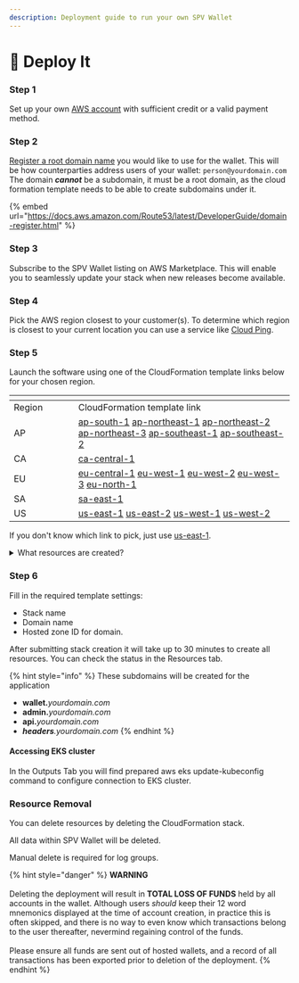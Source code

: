 ```yaml
---
description: Deployment guide to run your own SPV Wallet
---
```


# 🚀 Deploy It

### Step 1

Set up your own [AWS account](https://portal.aws.amazon.com/billing/signup) with sufficient credit or a valid payment method.

### Step 2

[Register a root domain name](https://aws.amazon.com/route53/) you would like to use for the wallet. This will be how counterparties address users of your wallet: `person@yourdomain.com` The domain _**cannot**_ be a subdomain, it must be a root domain, as the cloud formation template needs to be able to create subdomains under it.

{% embed url="https://docs.aws.amazon.com/Route53/latest/DeveloperGuide/domain-register.html" %}

### Step 3

Subscribe to the SPV Wallet listing on AWS Marketplace. This will enable you to seamlessly update your stack when new releases become available.

### Step 4

Pick the AWS region closest to your customer(s). To determine which region is closest to your current location you can use a service like [Cloud Ping](https://www.cloudping.info/).&#x20;

### Step 5

&#x20;Launch the software using one of the CloudFormation template links below for your chosen region.

<table data-header-hidden><thead><tr><th width="100"></th><th></th></tr></thead><tbody><tr><td>Region</td><td>CloudFormation template link</td></tr><tr><td>AP</td><td><a href="https://ap-south-1.console.aws.amazon.com/cloudformation/home?region=ap-south-1#/stacks/quickcreate?templateURL=https://bux-template.s3.eu-central-1.amazonaws.com/bux/latest/EksStack.template.json">ap-south-1</a> <a href="https://ap-northeast-1.console.aws.amazon.com/cloudformation/home?region=ap-northeast-1#/stacks/quickcreate?templateURL=https://bux-template.s3.eu-central-1.amazonaws.com/bux/latest/EksStack.template.json">ap-northeast-1</a> <a href="https://ap-northeast-2.console.aws.amazon.com/cloudformation/home?region=ap-northeast-2#/stacks/quickcreate?templateURL=https://bux-template.s3.eu-central-1.amazonaws.com/bux/latest/EksStack.template.json">ap-northeast-2</a> <a href="https://ap-northeast-3.console.aws.amazon.com/cloudformation/home?region=ap-northeast-3#/stacks/quickcreate?templateURL=https://bux-template.s3.eu-central-1.amazonaws.com/bux/latest/EksStack.template.json">ap-northeast-3</a>  <a href="https://ap-southeast-1.console.aws.amazon.com/cloudformation/home?region=ap-southeast-1#/stacks/quickcreate?templateURL=https://bux-template.s3.eu-central-1.amazonaws.com/bux/latest/EksStack.template.json">ap-southeast-1</a> <a href="https://ap-southeast-2.console.aws.amazon.com/cloudformation/home?region=ap-southeast-2#/stacks/quickcreate?templateURL=https://bux-template.s3.eu-central-1.amazonaws.com/bux/latest/EksStack.template.json">ap-southeast-2</a></td></tr><tr><td>CA</td><td><a href="https://ca-central-1.console.aws.amazon.com/cloudformation/home?region=ca-central-1#/stacks/quickcreate?templateURL=https://bux-template.s3.eu-central-1.amazonaws.com/bux/latest/EksStack.template.json">ca-central-1</a></td></tr><tr><td>EU</td><td><a href="https://eu-central-1.console.aws.amazon.com/cloudformation/home?region=eu-central-1#/stacks/quickcreate?templateURL=https://bux-template.s3.eu-central-1.amazonaws.com/bux/latest/EksStack.template.json">eu-central-1</a> <a href="https://eu-west-1.console.aws.amazon.com/cloudformation/home?region=eu-west-1#/stacks/quickcreate?templateURL=https://bux-template.s3.eu-central-1.amazonaws.com/bux/latest/EksStack.template.json">eu-west-1</a> <a href="https://eu-west-2.console.aws.amazon.com/cloudformation/home?region=eu-west-2#/stacks/quickcreate?templateURL=https://bux-template.s3.eu-central-1.amazonaws.com/bux/latest/EksStack.template.json">eu-west-2</a> <a href="https://eu-west-3.console.aws.amazon.com/cloudformation/home?region=eu-west-3#/stacks/quickcreate?templateURL=https://bux-template.s3.eu-central-1.amazonaws.com/bux/latest/EksStack.template.json">eu-west-3</a> <a href="https://eu-north-1.console.aws.amazon.com/cloudformation/home?region=eu-north-1#/stacks/quickcreate?templateURL=https://bux-template.s3.eu-central-1.amazonaws.com/bux/latest/EksStack.template.json">eu-north-1</a></td></tr><tr><td>SA</td><td><a href="https://sa-east-1.console.aws.amazon.com/cloudformation/home?region=sa-east-1#/stacks/quickcreate?templateURL=https://bux-template.s3.eu-central-1.amazonaws.com/bux/latest/EksStack.template.json">sa-east-1</a></td></tr><tr><td>US</td><td><a href="https://us-east-1.console.aws.amazon.com/cloudformation/home?region=us-east-1#/stacks/quickcreate?templateURL=https://bux-template.s3.eu-central-1.amazonaws.com/bux/latest/EksStack.template.json">us-east-1</a> <a href="https://us-east-2.console.aws.amazon.com/cloudformation/home?region=us-east-2#/stacks/quickcreate?templateURL=https://bux-template.s3.eu-central-1.amazonaws.com/bux/latest/EksStack.template.json">us-east-2</a> <a href="https://us-west-1.console.aws.amazon.com/cloudformation/home?region=us-west-1#/stacks/quickcreate?templateURL=https://bux-template.s3.eu-central-1.amazonaws.com/bux/latest/EksStack.template.json">us-west-1</a> <a href="https://us-west-2.console.aws.amazon.com/cloudformation/home?region=us-west-2#/stacks/quickcreate?templateURL=https://bux-template.s3.eu-central-1.amazonaws.com/bux/latest/EksStack.template.json">us-west-2</a></td></tr></tbody></table>

If you don't know which link to pick, just use [us-east-1](https://us-east-1.console.aws.amazon.com/cloudformation/home?region=us-east-1#/stacks/quickcreate?templateURL=https://bux-template.s3.eu-central-1.amazonaws.com/bux/latest/EksStack.template.json).

<details>

<summary>What resources are created?</summary>

·       VPC with CIDR 10.0.0.0/16

·       EKS Cluster with a Single Node Group (2 x t3.small instances)

·       Wildcard certificate in ACM for provided domain

·       Route53 entries for Bux components

·       Load Balancer Controller for EKS

·       Bux Components:

o   Server

o   Wallet Backend

o   Wallet Frontend

o   Console

o   Pulse

</details>

### Step 6

Fill in the required template settings:

* Stack name
* Domain name
* Hosted zone ID for domain.

After submitting stack creation it will take up to 30 minutes to create all resources. You can check the status in the Resources tab.

{% hint style="info" %}
These subdomains will be created for the application

* **wallet.**_yourdomain.com_
* **admin.**_yourdomain.com_
* **api.**_yourdomain.com_
* _**headers**.yourdomain.com_
{% endhint %}

#### Accessing EKS cluster

In the Outputs Tab you will find prepared aws eks update-kubeconfig command to configure connection to EKS cluster.

### Resource Removal

You can delete resources by deleting the CloudFormation stack.

All data within SPV Wallet will be deleted.

Manual delete is required for log groups.

{% hint style="danger" %}
**WARNING**\
\
Deleting the deployment will result in **TOTAL LOSS OF FUNDS** held by all accounts in the wallet. Although users _should_ keep their 12 word mnemonics displayed at the time of account creation, in practice this is often skipped, and there is no way to even know which transactions belong to the user thereafter, nevermind regaining control of the funds.\
\
Please ensure all funds are sent out of hosted wallets, and a record of all transactions has been exported prior to deletion of the deployment.
{% endhint %}

&#x20;
